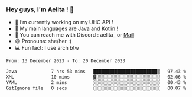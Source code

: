 ### Hey guys, I'm Aelita ! 👋

- 🔭 I’m currently working on my UHC API !
- 🌱 My main languages are [Java](https://www.oracle.com/java/) and [Kotlin](https://kotlinlang.org/) !
- 💬 You can reach me with Discord : aelita_ or [Mail](mailto:pro.shinobuu@gmail.com)
- 😄 Pronouns: she/her :) 
- 💻 Fun fact: I use arch btw

<!--START_SECTION:waka-->

```txt
From: 13 December 2023 - To: 20 December 2023

Java             7 hrs 53 mins   ████████████████████████▒   97.43 %
XML              10 mins         ▓░░░░░░░░░░░░░░░░░░░░░░░░   02.06 %
YAML             2 mins          ░░░░░░░░░░░░░░░░░░░░░░░░░   00.43 %
GitIgnore file   0 secs          ░░░░░░░░░░░░░░░░░░░░░░░░░   00.07 %
```

<!--END_SECTION:waka-->
